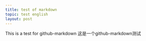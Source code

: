 ```yaml
---
title: test of markdown
topic: test english
layout: post
---
```

This is a test for github-markdown
这是一个github-markdown测试
